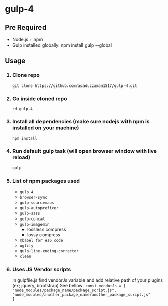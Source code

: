 # gulp-4
<h2>Pre Required</h2>
<ul>
  <li>Node.js + npm</li>
  <li>Gulp installed globally: npm install gulp --global</li>
</ul>

<h2>Usage</h2>
<ol>
  <h3><li>Clone repo</li></h3>
  <code>git clone https://github.com/asaduzzaman1517/gulp-4.git</code>
  <h3><li>Go inside cloned repo</li></h3>
  <code>cd gulp-4</code>
  <h3><li>Install all dependencies (make sure nodejs with npm is installed on your machine)</li></h3>
  <code>npm install</code>
  <h3><li>Run default gulp task (will open browser window with live reload)</li></h3>
  <code>gulp</code>
  <h3><li>List of npm packages used</li></h3>
  <ul>
    <li>
      <code>gulp 4</code>
    </li>
    <li>
      <code>browser-sync</code>
    </li>
    <li>
      <code>gulp-sourcemaps</code>
    </li>
    <li>
      <code>gulp-autoprefixer</code>
    </li>
    <li>
      <code>gulp-sass</code>
    </li>
      <li>
        <code>gulp-concat</code>
    </li>
      <li>
        <code>gulp-imagemin</code>
      <ul>
        <li>lossless compress</li>
        <li>lossy compress</li>
      </ul>
      </li>
      <li>
        <code>@babel for es6 code</code>
    </li>
      <li>
        <code>uglify</code>
    </li>
      <li>
        <code>gulp-line-ending-corrector</code>
    </li>
      <li>
        <code>clean</code>
    </li>
  </ul>
  <h3><li>Uses JS Vendor scripts</li></h3>
  
  In gulpfile.js find vendorJs variable and add relative path of your plugins (ex; jquery, bootstrap) See bellow:
  <code>const vendorJs = [
  "node_modules/package_name/package_script.js",
  "node_moduled/another_package_name/another_package_script.js"
    ]</code>
</ol>
